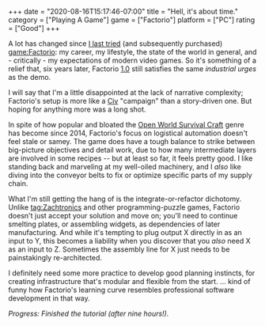 +++
date = "2020-08-16T15:17:46-07:00"
title = "Hell, it's about time."
category = ["Playing A Game"]
game = ["Factorio"]
platform = ["PC"]
rating = ["Good"]
+++

A lot has changed since [I last tried](%site.BaseURL%2014/11/09/transforming-the-useless-pristine-land-into-a-marvel-of-smoggy-industry/) (and subsequently purchased) <game:Factorio>: my career, my lifestyle, the state of the world in general, and - critically - my expectations of modern video games.  So it's something of a relief that, six years later, Factorio <a href="https://factorio.com/blog/post/fff-360">1.0</a> still satisfies the same <i>industrial urges</i> as the demo.

I will say that I'm a little disappointed at the lack of narrative complexity; Factorio's setup is more like a [Civ](tag:Civilization) "campaign" than a story-driven one.  But hoping for anything more was a long shot.

In spite of how popular and bloated the <a href="https://store.steampowered.com/tags/en/Open+World+Survival+Craft">Open World Survival Craft</a> genre has become since 2014, Factorio's focus on logistical automation doesn't feel stale or samey.  The game does have a tough balance to strike between big-picture objectives and detail work, due to how many intermediate layers are involved in some recipes -- but at least so far, it feels pretty good.  I like standing back and marveling at my well-oiled machinery, and I <i>also</i> like diving into the conveyor belts to fix or optimize specific parts of my supply chain.

What I'm still getting the hang of is the integrate-or-refactor dichotomy.  Unlike <tag:Zachtronics> and other programming-puzzle games, Factorio doesn't just accept your solution and move on; you'll need to continue smelting plates, or assembling widgets, as dependencies of later manufacturing.  And while it's tempting to plug output X directly in as an input to Y, this becomes a liability when you discover that you <i>also</i> need X as an input to Z.  Sometimes the assembly line for X just needs to be painstakingly re-architected.

I definitely need some more practice to develop good planning instincts, for creating infrastructure that's modular and flexible from the start.  ... kind of funny how Factorio's learning curve resembles professional software development in that way.

<i>Progress: Finished the tutorial (after nine hours!).</i>
